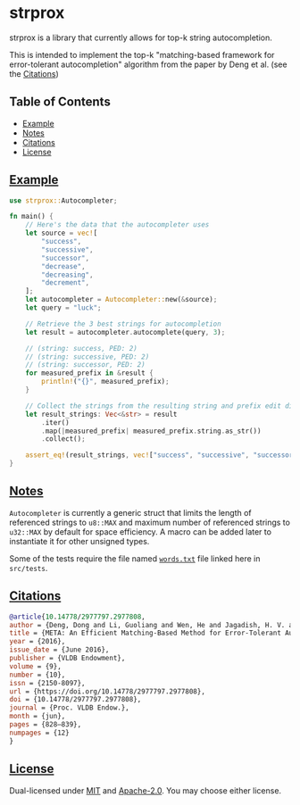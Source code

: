 # strprox

strprox is a library that currently allows for top-k string autocompletion.

This is intended to implement the top-k "matching-based framework for error-tolerant autocompletion" algorithm from the paper by Deng et al. (see the [Citations](#citations))

## Table of Contents
- [Example](#example)
- [Notes](#notes)
- [Citations](#citations)
- [License](#license)

## [Example](#example)

```rust
use strprox::Autocompleter;

fn main() {
    // Here's the data that the autocompleter uses
    let source = vec![
        "success",
        "successive",
        "successor",
        "decrease",
        "decreasing",
        "decrement",
    ];
    let autocompleter = Autocompleter::new(&source);
    let query = "luck";

    // Retrieve the 3 best strings for autocompletion
    let result = autocompleter.autocomplete(query, 3);

    // (string: success, PED: 2)
    // (string: successive, PED: 2)
    // (string: successor, PED: 2)
    for measured_prefix in &result {
        println!("{}", measured_prefix);
    }

    // Collect the strings from the resulting string and prefix edit distance combination
    let result_strings: Vec<&str> = result
        .iter()
        .map(|measured_prefix| measured_prefix.string.as_str())
        .collect();

    assert_eq!(result_strings, vec!["success", "successive", "successor"]);
}
```

## [Notes](#notes)

`Autocompleter` is currently a generic struct that limits the length of referenced strings to `u8::MAX` and maximum number of referenced strings to `u32::MAX` by default for space efficiency. A macro can be added later to instantiate it for other unsigned types.

Some of the tests require the file named [`words.txt`](https://github.com/dwyl/english-words/blob/master/words.txt) file linked here in `src/tests`.

## [Citations](#citations)
```bibtex
@article{10.14778/2977797.2977808,
author = {Deng, Dong and Li, Guoliang and Wen, He and Jagadish, H. V. and Feng, Jianhua},
title = {META: An Efficient Matching-Based Method for Error-Tolerant Autocompletion},
year = {2016},
issue_date = {June 2016},
publisher = {VLDB Endowment},
volume = {9},
number = {10},
issn = {2150-8097},
url = {https://doi.org/10.14778/2977797.2977808},
doi = {10.14778/2977797.2977808},
journal = {Proc. VLDB Endow.},
month = {jun},
pages = {828–839},
numpages = {12}
}
```

## [License](#license)
Dual-licensed under [MIT](LICENSE-MIT) and [Apache-2.0](LICENSE-APACHE). You may choose either license.